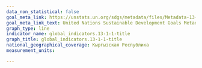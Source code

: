 ```yaml
---
data_non_statistical: false
goal_meta_link: https://unstats.un.org/sdgs/metadata/files/Metadata-13-01-01.pdf
goal_meta_link_text: United Nations Sustainable Development Goals Metadata (PDF 224 KB)
graph_type: line
indicator_name: global_indicators.13-1-1-title
graph_title: global_indicators.13-1-1-title
national_geographical_coverage: Кыргызская Республика
measurement_units: 

---
```

